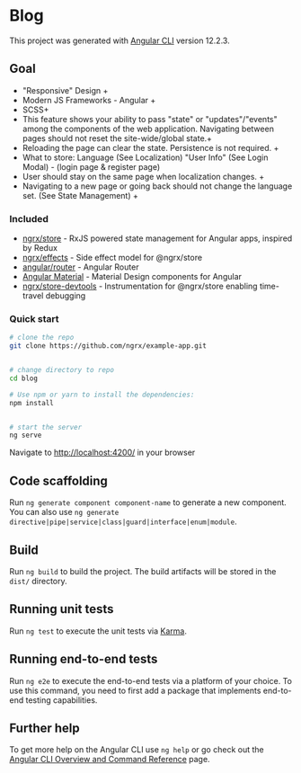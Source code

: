# Blog

This project was generated with [Angular CLI](https://github.com/angular/angular-cli) version 12.2.3.

## Goal

 - "Responsive" Design +
 - Modern JS Frameworks - Angular +
 - SCSS+
 - This feature shows your ability to pass "state" or "updates"/"events" among the components of the web application. Navigating between pages should not reset the site-wide/global state.+
 - Reloading the page can clear the state. Persistence is not required. +
 - What to store: Language (See Localization) "User Info" (See Login Modal)  - (login page & register page)
 - User should stay on the same page when localization changes. +
 - Navigating to a new page or going back should not change the language set. (See State Management) +

### Included
 - [ngrx/store](https://github.com/ngrx/store) - RxJS powered state management for Angular apps, inspired by Redux
 - [ngrx/effects](https://github.com/ngrx/effects) - Side effect model for @ngrx/store
 - [angular/router](https://github.com/angular/angular) - Angular Router
 - [Angular Material](https://material.angular.io) - Material Design components for Angular
 - [ngrx/store-devtools](https://github.com/ngrx/store-devtools) - Instrumentation for @ngrx/store enabling time-travel debugging

### Quick start

```bash
# clone the repo
git clone https://github.com/ngrx/example-app.git


# change directory to repo
cd blog

# Use npm or yarn to install the dependencies:
npm install


# start the server
ng serve
```

Navigate to [http://localhost:4200/](http://localhost:4200/) in your browser

## Code scaffolding

Run `ng generate component component-name` to generate a new component. You can also use `ng generate directive|pipe|service|class|guard|interface|enum|module`.

## Build

Run `ng build` to build the project. The build artifacts will be stored in the `dist/` directory.

## Running unit tests

Run `ng test` to execute the unit tests via [Karma](https://karma-runner.github.io).

## Running end-to-end tests

Run `ng e2e` to execute the end-to-end tests via a platform of your choice. To use this command, you need to first add a package that implements end-to-end testing capabilities.

## Further help

To get more help on the Angular CLI use `ng help` or go check out the [Angular CLI Overview and Command Reference](https://angular.io/cli) page.
